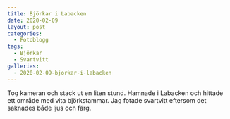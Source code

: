 ```yaml
---
title: Björkar i Labacken
date: 2020-02-09
layout: post
categories:
  - Fotoblogg
tags:
  - Björkar
  - Svartvitt
galleries:
  - 2020-02-09-bjorkar-i-labacken
---
```


Tog kameran och stack ut en liten stund. Hamnade i Labacken och hittade ett område med vita björkstammar. Jag fotade svartvitt eftersom det saknades både ljus och färg.
